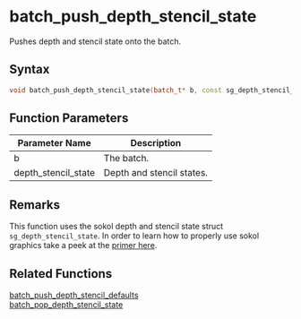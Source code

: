 # batch_push_depth_stencil_state

Pushes depth and stencil state onto the batch.

## Syntax

```cpp
void batch_push_depth_stencil_state(batch_t* b, const sg_depth_stencil_state& depth_stencil_state);
```

## Function Parameters

Parameter Name | Description
--- | ---
b | The batch.
depth_stencil_state | Depth and stencil states.

## Remarks

This function uses the sokol depth and stencil state struct `sg_depth_stencil_state`. In order to learn how to properly use sokol graphics take a peek at the [primer here](https://github.com/RandyGaul/cute_framework/blob/master/docs/graphics/sokol.md).

## Related Functions
 
[batch_push_depth_stencil_defaults](https://github.com/RandyGaul/cute_framework/tree/master/docs/graphics/batch/batch_push_depth_stencil_defaults.md)  
[batch_pop_depth_stencil_state](https://github.com/RandyGaul/cute_framework/tree/master/docs/graphics/batch/batch_pop_depth_stencil_state.md)  
